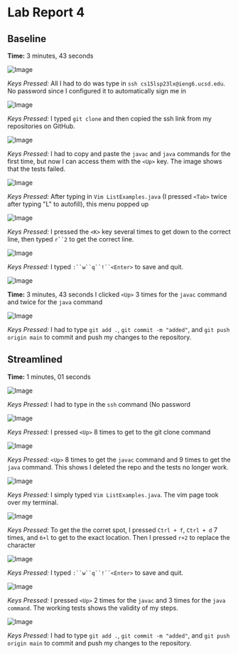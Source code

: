# Lab Report 4

## Baseline

**Time:** 3 minutes, 43 seconds

![Image](lab4image1.png)

*Keys Pressed:* 
All I had to do was type in `ssh cs15lsp23lx@ieng6.ucsd.edu`. 
No password since I configured  it to automatically sign me in

![Image](lab4imageX.png)

*Keys Pressed:* I typed `git clone` and then copied the ssh link from my repositories on GitHub.

![Image](lab4image3.png)

*Keys Pressed:* I had to copy and paste the `javac` and `java` commands for the first time, but now I can access them with the `<Up>` key. The image shows that the tests failed.

![Image](lab4image4.png)

*Keys Pressed:* After typing in `Vim ListExamples.java` (I pressed `<Tab>` twice after typing "L" to autofill), this menu popped up

![Image](lab4image5.png)

*Keys Pressed:* I pressed the `<K>` key several times to get down to the correct line, then typed `r``2` to get the correct line.

![Image](lab4image6.png)

*Keys Pressed:* I typed `:``w``q``!``<Enter>` to save and quit.

![Image](lab4image7.png)

**Time:** 3 minutes, 43 seconds I clicked `<Up>` 3 times for the `javac` command and twice for the `java` command

![Image](lab4image17.png)

*Keys Pressed:* I had to type `git add .`, `git commit -m "added"`, and `git push origin main` to commit and push my changes to the repository.

## Streamlined 

**Time:** 1 minutes, 01 seconds

![Image](lab4image8.png)

*Keys Pressed:* I had to type in the `ssh` command (No password

![Image](lab4image9.png)

*Keys Pressed:* I pressed `<Up>` 8 times to get to the git clone command

![Image](lab4image12.png)

*Keys Pressed:*  `<Up>` 8 times to get the `javac` command and 9 times to get the `java` command. This shows I deleted the repo and the tests no longer work.

![Image](lab4image13.png) 

*Keys Pressed:* I simply typed `Vim ListExamples.java`. The vim page took over my terminal.

![Image](lab4image14.png)

*Keys Pressed:* To get the the corret spot, I pressed `Ctrl + f`, `Ctrl + d` 7 times, and `6+l` to get to the exact location. Then I pressed `r+2` to replace the character

![Image](lab4image15.png)

*Keys Pressed:* I typed `:``w``q``!``<Enter>` to save and quit.

![Image](lab4image16.png)

*Keys Pressed:* I pressed `<Up>` 2 times for the `javac` and 3 times for the `java command`. The working tests shows the validity of my steps.

![Image](lab4image17.png)

*Keys Pressed:* I had to type `git add .`, `git commit -m "added"`, and `git push origin main` to commit and push my changes to the repository.












